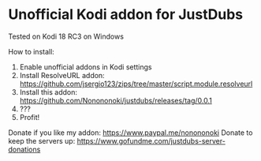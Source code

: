 # Unofficial Kodi addon for JustDubs

Tested on Kodi 18 RC3 on Windows

How to install:
1. Enable unofficial addons in Kodi settings
2. Install ResolveURL addon: https://github.com/jsergio123/zips/tree/master/script.module.resolveurl
3. Install this addon: https://github.com/Nonononoki/justdubs/releases/tag/0.0.1
4. ???
5. Profit!

Donate if you like my addon: https://www.paypal.me/nonononoki
Donate to keep the servers up: https://www.gofundme.com/justdubs-server-donations